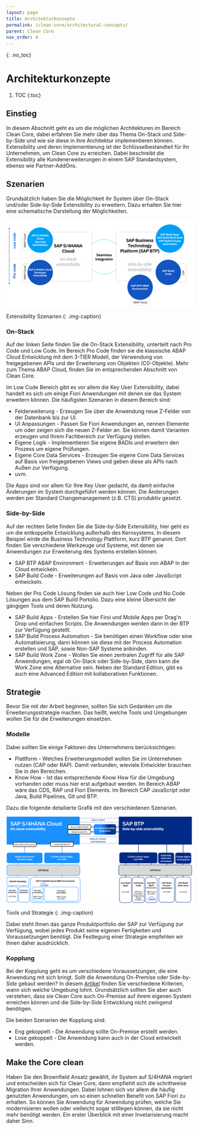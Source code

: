 ```yaml
---
layout: page
title: Architekturkonzepte
permalink: /clean-core/architectural-concepts/
parent: Clean Core
nav_order: 4
---
```


{: .no_toc}
# Architekturkonzepte

1. TOC
{:toc}


## Einstieg

In diesem Abschnitt geht es um die möglichen Architekturen im Bereich Clean Core, dabei erfahren Sie mehr über das Thema On-Stack und Side-by-Side und wie sie diese in ihre Architektur implementieren können. Extensibility und deren Implementierung ist der Schlüsselbestandteil für Ihr Unternehmen, um Clean Core zu erreichen. Dabei beschreibt die Extensibility alle Kundenerweiterungen in einem SAP Standardsystem, ebenso wie Partner-AddOns.


## Szenarien

Grundsätzlich haben Sie die Möglichkeit ihr System über On-Stack und/oder Side-by-Side Extensibility zu erweitern. Dazu erhalten Sie hier eine schematische Darstellung der Möglichkeiten. 

![Extensibility Szenarien](./img/image-08.png)

Extensibility Szenarien
{: .img-caption}


### On-Stack

Auf der linken Seite finden Sie die On-Stack Extensibility, unterteilt nach Pro Code und Low Code. Im Bereich Pro Code finden sie die klassische ABAP Cloud Entwicklung mit dem 3-TIER Modell, der Verwendung von freigegebenen APIs und der Erweiterung von Objekten (C0-Objekte). Mehr zum Thema ABAP Cloud, finden Sie im entsprechenden Abschnitt von Clean Core. 

Im Low Code Bereich gibt es vor allem die Key User Extensibility, dabei handelt es sich um einige Fiori Anwendungen mit denen sie das System erweitern können. Die häufigsten Szenarien in diesem Bereich sind:

- Felderweiterung - Erzeugen Sie über die Anwendung neue Z-Felder von der Datenbank bis zur UI.
- UI Anpassungen - Passen Sie Fiori Anwendungen an, nennen Elemente um oder zeigen sich die neuen Z-Felder an. Sie können damit Varianten erzeugen und Ihrem Fachbereich zur Verfügung stellen.
- Eigene Logik - Implementieren Sie eigene BADIs und erweitern den Prozess um eigene Prüfungen.
- Eigene Core Data Services - Erzeugen Sie eigene Core Data Services auf Basis von freigegebenen Views und geben diese als APIs nach Außen zur Verfügung.
- uvm.

Die Apps sind vor allem für Ihre Key User gedacht, da damit einfache Änderungen im System durchgeführt werden können. Die Änderungen werden per Standard Changemanagement (z.B. CTS) produktiv gesetzt.

### Side-by-Side

Auf der rechten Seite finden Sie die Side-by-Side Extensibility, hier geht es um die entkoppelte Entwicklung außerhalb des Kernsystems. In diesem Beispiel wirde die Business Technology Plattform, kurz BTP genannt. Dort finden Sie verschiedene Werkzeuge und Systeme, mit denen sie Anwendungen zur Erweiterung des Systems erstellen können.

- SAP BTP ABAP Environment - Erweiterungen auf Basis von ABAP in der Cloud entwickeln.
- SAP Build Code - Erweiterungen auf Basis von Java oder JavaScript entwickeln.

Neben der Pro Code Lösung finden sie auch hier Low Code und No Code Lösungen aus dem SAP Build Portolio. Dazu eine kleine Übersicht der gängigen Tools und deren Nutzung.

- SAP Build Apps - Erstellen Sie hier Firoi und Mobile Apps per Drag'n Drop und einfachen Scripts. Die Anwendungen werden dann in der BTP zur Verfügung gestellt.
- SAP Build Process Automation - Sie benötigen einen Workflow oder eine Automatisierung, dann können sie diese mit der Process Automation erstellen und SAP, sowie Non-SAP Systeme anbinden.
- SAP Build Work Zone - Wollen Sie einen zentralen Zugriff für alle SAP Anwendungen, egal ob On-Stack oder Side-by-Side, dann kann die Work Zone eine Alternative sein. Neben der Standard Edition, gibt es auch eine Advanced Edition mit kollaborativen Funktionen.


## Strategie

Bevor Sie mit der Arbeit beginnen, sollten Sie sich Gedanken um die Erweiterungsstrategie machen. Das heißt, welche Tools und Umgebungen wollen Sie für die Erweiterungen einsetzen. 

### Modelle

Dabei sollten Sie einige Faktoren des Unternehmens berücksichtigen:

- Plattform - Welches Erweiterungsmodell wollen Sie im Unternehmen nutzen (CAP oder RAP). Damit verbunden, wieviele Entwickler brauchen Sie in den Bereichen.
- Know How - Ist das entsprechende Know How für die Umgebung vorhanden oder muss hier erst aufgebaut werden. Im Bereich ABAP wäre das CDS, RAP und Fiori Elements. Im Bereich CAP JavaScript oder Java, Build Pipelines, Git und BTP.


Dazu die folgende detailierte Grafik mit den verschiedenen Szenarien.


![Tools und Strategie](./img/image-09.png)

Tools und Strategie
{: .img-caption}

Dabei steht Ihnen das ganze Produktportfolio der SAP zur Verfügung zur Verfügung, wobei jedes Produkt seine eigenen Fertigkeiten und Voraussetzungen benötigt. Die Festlegung einer Strategie empfehlen wir Ihnen daher ausdrücklich.


### Kopplung

Bei der Kopplung geht es um verschiedene Voraussetzungen, die eine Anwendung mit sich bringt. Sollt die Anwendung On-Premise oder Side-by-Side gebaut werden? In diesem [Artikel](https://software-heroes.com/blog/abap-cloud-clean-core-szenarien) finden Sie verschiedene Kriterien, wann sich welche Umgebung lohnt. Grundsätzlich sollten Sie aber auch verstehen, dass sie Clean Core auch On-Premise auf ihrem eigenen System erreichen können und die Side-by-Side Entwicklung nicht zwingend benötigen.

Die beiden Szenarien der Kopplung sind:

- Eng gekoppelt - Die Anwendung sollte On-Premise erstellt werden.
- Lose gekoppelt - Die Anwendung kann auch in der Cloud entwickelt werden.


## Make the Core clean

Haben Sie den Brownfield Ansatz gewählt, ihr System auf S/4HANA migriert und entscheiden sich für Clean Core, dann empfiehlt sich die schrittweise Migration Ihrer Anwendungen. Dabei lohnen sich vor allem die häufig genutzten Anwendungen, um so einen schnellen Benefit von SAP Fiori zu erhalten. So können Sie Anwendung für Anwendung prüfen, welche Sie modernisieren wollen oder vielleicht sogar stilllegen können, da sie nicht mehr benötigt werden. Ein erster Überblick mit einer Invetarisierung macht daher Sinn.